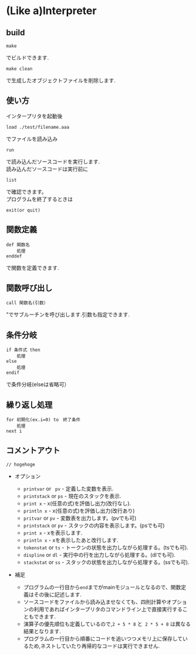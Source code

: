 (Like a)Interpreter  
===================  

build
------

	make 
でビルドできます.

	make clean

で生成したオブジェクトファイルを削除します.  



使い方
------
インタープリタを起動後

	load ./test/filename.aaa

でファイルを読み込み

	run

で読み込んだソースコードを実行します.  
読み込んだソースコードは実行前に

	list

で確認できます。  
プログラムを終了するときは

	exit(or quit)


関数定義
--------

	def 関数名
		処理
	enddef

で関数を定義できます.

関数呼び出し
-----------

	call 関数名(引数）

"でサブルーチンを呼び出します.引数も指定できます.  

条件分岐
--------

	if 条件式 then 
		処理 
	else
		処理
	endif

で条件分岐(elseは省略可）  

繰り返し処理
------------

	for 初期化(ex.i=0) to　終了条件 
		処理 
	next i

コメントアウト  
--------------

	// hogehoge


+ オプション  
	+ ```printvar``` or ``` pv```     - 定義した変数を表示.  
	+ ```printstack``` or ```ps```    - 現在のスタックを表示.   
	+ ```print x```                   - x(任意の式)を評価し出力(改行なし).   
	+ ```println x```                 - x(任意の式)を評価し出力(改行あり)     
	+ ```pritvar``` or ```pv```       - 変数表を出力します。(pvでも可)  
	+ ```printstack``` or ```pv```    - スタックの内容を表示します。(psでも可)  
	+ ```print x```                   - xを表示します.  
	+ ```println x```                 - xを表示したあと改行します.  
	+ ```tokenstat``` or ```ts```     - トークンの状態を出力しながら処理する。(tsでも可).  
	+ ```displine```  or ```dl```     - 実行中の行を出力しながら処理する。(dlでも可).  
	+ ```stackstat``` or ```ss```     - スタックの状態を出力しながら処理する。(ssでも可).  


+ 補足  
	+ プログラムの一行目から```end```までがmainモジュールとなるので、関数定義はその後に記述します.  
	+ ソースコードをファイルから読み込ませなくても、四則計算やオプションの利用であればインタープリタのコマンドライン上で直接実行することもできます.
	+ 演算子の優先順位も定義しているので,```2 + 5 * 8``` と``` 2 * 5 + 8``` は異なる結果となります.
	+ プログラムの一行目から順番にコードを追いつつメモリ上に保存しているため,ネストしていたり再帰的なコードは実行できません.  
